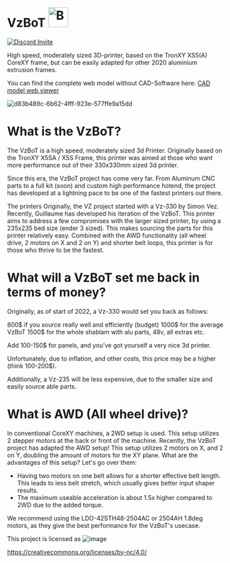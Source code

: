 # VzBoT  <a href='https://ko-fi.com/vez3d' target='_blank'><img height='46' style='border:0px;height:46px;' src='https://az743702.vo.msecnd.net/cdn/kofi3.png?v=0' border='0' alt='Buy Me a Coffee at ko-fi.com' /></a> 

[![Discord Invite](https://discordapp.com/api/guilds/829828765512106054/widget.png?style=banner2)](https://discord.gg/KWZWvCMxCq)

High speed, moderately sized 3D-printer, based on the TronXY XS5(A) CoreXY frame,
but can be easily adapted for other 2020 aluminium extrusion frames.

You can find the complete web model without CAD-Software here: [CAD model web viewer](https://a360.co/3Eti8gj) 

![d83b489c-6b62-4fff-923e-577ffe9a15dd](https://user-images.githubusercontent.com/37383368/148010563-464f9006-6cf8-4430-93d2-a66cc4282bac.jpg)

# What is the VzBoT?
The VzBoT is a high speed, moderately sized 3d Printer. Originally based on the TronXY X5SA / X5S Frame, this printer was aimed at those who want more performance out of their 330x330mm sized 3d printer.

Since this era, the VzBoT project has come very far. From Aluminum CNC parts to a full kit (soon) and custom high performance hotend, the project has developed at a lightning pace to be one of the fastest printers out there.

The printers
Originally, the VZ project started with a Vz-330 by Simon Vez. Recently, Guillaume has developed his iteration of the VzBoT. This printer aims to address a few compromises with the larger sized printer, by using a 235x235 bed size (ender 3 sized). This makes sourcing the parts for this printer relatively easy. Combined with the AWD functionality (all wheel drive, 2 motors on X and 2 on Y) and shorter belt loops, this printer is for those who thrive to be the fastest.

# What will a VzBoT set me back in terms of money?
Originally, as of start of 2022, a Vz-330 would set you back as follows:

800$ if you source really well and efficiently (budget)
1000$ for the average VzBoT
1500$ for the whole shablam with alu parts, 48v, all extras etc.

Add 100-150$ for panels, and you've got yourself a very nice 3d printer.

Unfortunately, due to inflation, and other costs, this price may be a higher (think 100-200$).

Additionally, a Vz-235 will be less expensive, due to the smaller size and easily source able parts.

# What is AWD (All wheel drive)?
In conventional CoreXY machines, a 2WD setup is used. This setup utilizes 2 stepper motors at the back or front of the machine. Recently, the VzBoT project has adapted the AWD setup! This setup utilizes 2 motors on X, and 2 on Y, doubling the amount of motors for the XY plane. What are the advantages of this setup? Let's go over them:

- Having two motors on one belt allows for a shorter effective belt length. This leads to less belt stretch, which usually gives better input shaper results.
- The maximum useable acceleration is about 1.5x higher compared to 2WD due to the added torque.

We recommend using the LDO-42STH48-2504AC or 2504AH 1.8deg motors, as they give the best performance for the VzBoT's usecase.


This project is licensed as
![image](https://user-images.githubusercontent.com/37383368/139769027-7267da5b-7f58-499d-96bc-e41d164a3aac.png)

https://creativecommons.org/licenses/by-nc/4.0/
